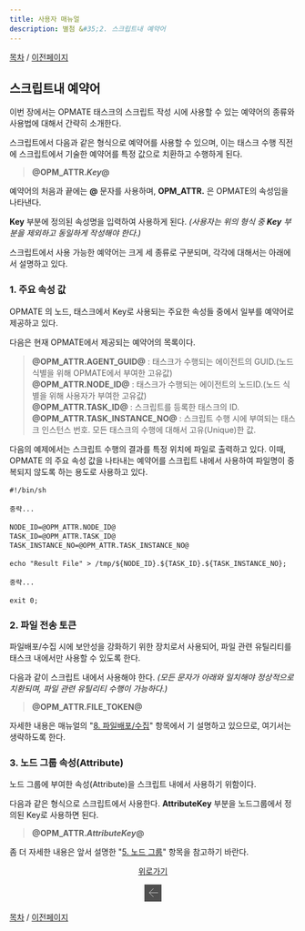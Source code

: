 ```yaml
---
title: 사용자 매뉴얼
description: 별첨 &#35;2. 스크립트내 예약어
---
```


[목차](UserManual.md) / [이전페이지](UserManual9.md)

## 스크립트내 예약어

이번 장에서는 OPMATE 태스크의 스크립트 작성 시에 사용할 수 있는 예약어의 종류와 사용법에 대해서 간략히 소개한다. 

스크립트에서 다음과 같은 형식으로 예약어를 사용할 수 있으며, 이는 태스크 수행 직전에 스크립트에서 기술한 예약어를 특정 값으로 치환하고 수행하게 된다.

>**@OPM_ATTR.*Key*@**

예약어의 처음과 끝에는 **@** 문자를 사용하며, **OPM_ATTR.** 은 OPMATE의 속성임을 나타낸다.

**Key** 부분에 정의된 속성명을 입력하여 사용하게 된다.
*(사용자는 위의 형식 중 **Key** 부분을 제외하고 동일하게 작성해야 한다.)*

스크립트에서 사용 가능한 예약어는 크게 세 종류로 구분되며, 각각에 대해서는 아래에서 설명하고 있다.

### 1. 주요 속성 값

OPMATE 의 노드, 태스크에서 Key로 사용되는 주요한 속성들 중에서 일부를 예약어로 제공하고 있다.

다음은 현재 OPMATE에서 제공되는 예약어의 목록이다.

>**@OPM_ATTR.AGENT_GUID@** : 태스크가 수행되는 에이전트의 GUID.(노드 식별을 위해 OPMATE에서 부여한 고유값)<br>
>**@OPM_ATTR.NODE_ID@** : 태스크가 수행되는 에이전트의 노드ID.(노드 식별을 위해 사용자가 부여한 고유값)<br>
>**@OPM_ATTR.TASK_ID@** : 스크립트를 등록한 태스크의 ID.<br>
>**@OPM_ATTR.TASK_INSTANCE_NO@** : 스크립트 수행 시에 부여되는 태스크 인스턴스 번호. 모든 태스크의 수행에 대해서 고유(Unique)한 값.

다음의 예제에서는 스크립트 수행의 결과를 특정 위치에 파일로 출력하고 있다.
이때, OPMATE 의 주요 속성 값을 나타내는 예약어를 스크립트 내에서 사용하여 파일명이 중복되지 않도록 하는 용도로 사용하고 있다.  

```
#!/bin/sh

중략...

NODE_ID=@OPM_ATTR.NODE_ID@
TASK_ID=@OPM_ATTR.TASK_ID@
TASK_INSTANCE_NO=@OPM_ATTR.TASK_INSTANCE_NO@

echo "Result File" > /tmp/${NODE_ID}.${TASK_ID}.${TASK_INSTANCE_NO};

중략...

exit 0;
```

### 2. 파일 전송 토큰

파일배포/수집 시에 보안성을 강화하기 위한 장치로서 사용되어, 파일 관련 유틸리티를 태스크 내에서만 사용할 수 있도록 한다.

다음과 같이 스크립트 내에서 사용해야 한다.
*(모든 문자가 아래와 일치해야 정상적으로 치환되며, 파일 관련 유틸리티 수행이 가능하다.)*

>**@OPM_ATTR.FILE_TOKEN@**

자세한 내용은 매뉴얼의 "[8. 파일배포/수집](UserManual8.md)" 항목에서 기 설명하고 있으므로, 여기서는 생략하도록 한다.

### 3. 노드 그룹 속성(Attribute)

노드 그룹에 부여한 속성(Attribute)을 스크립트 내에서 사용하기 위함이다.

다음과 같은 형식으로 스크립트에서 사용한다. **AttributeKey** 부분을 노드그룹에서 정의된 Key로 사용하면 된다.

>**@OPM_ATTR.*AttributeKey*@**

좀 더 자세한 내용은 앞서 설명한 "[5. 노드 그룹](UserManual5.md)" 항목을 참고하기 바란다.


<!--div class="float_banner">
[목차](UserManual.md)
</div-->

<div class="float_banner"><!-- 고정배너 -->
	<div id='scrollmenu' name="scrolltop">
		<div align="center">
			<a href="javascript://" class="top" onclick="goTop(); return false;">
				<pre>위로가기</pre>
			</a>
		</div>
		<div align="center">
			<a href="javascript://" class="bottom" onclick="goBottom(); return false;">
				<img src="../../img/prev.png">
				<!--img src="../../img/prev.png" onmouseover='this.src="../../img/down2.png"' onmouseout='this.src="../../img/prev.png"'border=0 alt="아래가기"-->
			</a>
		</div>
	</div>
</div>

<!-- 스크롤바 제어메뉴 시작 -->
<script language="JavaScript">
function goTop(){
	window.scrollTo(0,0); //맨위로
}

function goMiddle(){
	window.scrollTo(0,500); //중간쯤 위치를 입맛에 맞게 조절하세요.
}

function goBottom(){
	var scr = document.body.scrollHeight; //페이지의 길이를 체크
	window.scrollTo(0,scr); //맨아래로
}
</script>

[목차](UserManual.md) / [이전페이지](UserManual9.md)
